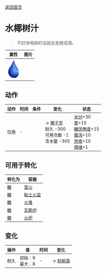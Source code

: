[返回首页](index.md)  
# 水椰树汁  
> 不赶快喝掉的话就会发酵成酒。  
  
  属性  |   图片   
 ----  |  ----:   
   |  ![](Sprite/Thirst.png)   
  
## 动作  
动作  |  时间  |  条件  |  变化  |  状态  
----  |  ----  |  ----  |  ----  |  ----  
饮用  |  -  |    |  → [椰子壳](CoconutShell.md)<br>耐久  -300<br>可用次数  -1<br>含水量  -300<br>  |  [水分](Hydration.md)+30<br>[胃](Stomach.md)+15<br>[糖<nobr>厌倦度</nobr>](SaturationSugar.md)+15<br>[腹泻](Diarrhoea.md)+10<br>[饱食](Satiation.md)+10<br>[情绪](Morale.md)+1  
## 可用于转化  
转化为  |  容器  
----  |  ----  
[糖](Sugar.md)  |  [营火](Campfire.md)  
[糖](Sugar.md)  |  [粘土火盆](ClayFirePit.md)  
[糖](Sugar.md)  |  [火堆](Fire.md)  
[糖](Sugar.md)  |  [瓦斯炉](GasCookerOn.md)  
[糖](Sugar.md)  |  [火炉](Stove.md)  
## 变化  
操作  |  值  |  时间  |  变化  
----  |  ----  |  ----  |  ----  
耐久  |  初始：8<br>最大：8  |  -  |  → [棕榈酒](LQ_PalmWine.md)  

